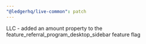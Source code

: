 ```yaml
---
"@ledgerhq/live-common": patch
---
```


LLC - added an amount property to the feature_referral_program_desktop_sidebar feature flag
